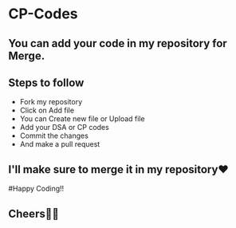 # CP-Codes

## You can add your code in my repository for Merge.
## Steps to follow

- Fork my repository
- Click on Add file 
- You can Create new file or Upload file 
- Add your DSA or CP codes 
- Commit the changes
- And make a pull request

## I'll make sure to merge it in my repository❤
#Happy Coding!!
## Cheers🐱‍🏍

